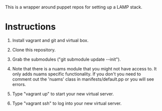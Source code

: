 This is a wrapper around puppet repos for setting up a LAMP stack.

Instructions
============

1) Install vagrant and git and virtual box.

2) Clone this repository.

3) Grab the submodules ("git submodule update --init").

4) Note that there is a nuams module that you might not have access to. It only adds nuams specific functionality. If you don't you need to comment out the 'nuams' class in manifests/default.pp or you will see errors.

4) Type "vagrant up" to start your new virtual server.

5) Type "vagrant ssh" to log into your new virtual server.
